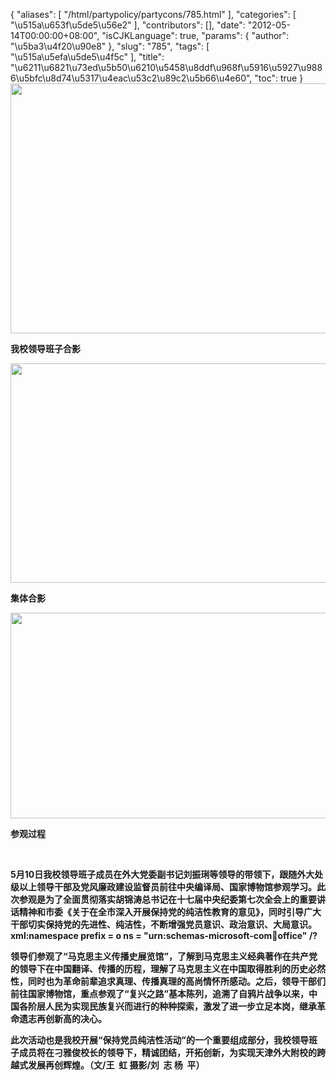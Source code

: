 {
    "aliases": [
        "/html/partypolicy/partycons/785.html"
    ],
    "categories": [
        "\u515a\u653f\u5de5\u56e2"
    ],
    "contributors": [],
    "date": "2012-05-14T00:00:00+08:00",
    "isCJKLanguage": true,
    "params": {
        "author": "\u5ba3\u4f20\u90e8"
    },
    "slug": "785",
    "tags": [
        "\u515a\u5efa\u5de5\u4f5c"
    ],
    "title": "\u6211\u6821\u73ed\u5b50\u6210\u5458\u8ddf\u968f\u5916\u5927\u9886\u5bfc\u8d74\u5317\u4eac\u53c2\u89c2\u5b66\u4e60",
    "toc": true
}
**<img
    src="https://cdn.tfls.online/mirror/full/b09194ad8a89eb40eb65842024e7d048a5d8e2f8.jpg"
    style="display:block;margin-left:auto;margin-right:auto;"
    decoding="async"
    fetchpriority="auto"
    loading="lazy"
    height="400"
    width="600"
/>**

**我校领导班子合影**

**<img
    src="https://cdn.tfls.online/mirror/full/8e2f7f2d6792cc433d12869b5ba404a57593bef5.jpg"
    style="display:block;margin-left:auto;margin-right:auto;"
    decoding="async"
    fetchpriority="auto"
    loading="lazy"
    height="351"
    width="566"
/>**

**集体合影**

**<img
    src="https://cdn.tfls.online/mirror/full/22875cf4f9a360370e6d34405dc6c28e41b65a7a.jpg"
    style="display:block;margin-left:auto;margin-right:auto;"
    decoding="async"
    fetchpriority="auto"
    loading="lazy"
    height="329"
    width="566"
/>**

**参观过程**

 

**5月10日我校领导班子成员在外大党委副书记刘振琍等领导的带领下，跟随外大处级以上领导干部及党风廉政建设监督员前往中央编译局、国家博物馆参观学习。此次参观是为了全面贯彻落实胡锦涛总书记在十七届中央纪委第七次全会上的重要讲话精神和市委《关于在全市深入开展保持党的纯洁性教育的意见》，同时引导广大干部切实保持党的先进性、纯洁性，不断增强党员意识、政治意识、大局意识。xml:namespace prefix = o ns = "urn:schemas-microsoft-com:office:office" /?**

**领导们参观了“马克思主义传播史展览馆”，了解到马克思主义经典著作在共产党的领导下在中国翻译、传播的历程，理解了马克思主义在中国取得胜利的历史必然性，同时也为革命前辈追求真理、传播真理的高尚情怀所感动。之后，领导干部们前往国家博物馆，重点参观了“复兴之路”基本陈列，追溯了自鸦片战争以来，中国各阶层人民为实现民族复兴而进行的种种探索，激发了进一步立足本岗，继承革命遗志再创新高的决心。**

**此次活动也是我校开展“保持党员纯洁性活动”的一个重要组成部分，我校领导班子成员将在刁雅俊校长的领导下，精诚团结，开拓创新，为实现天津外大附校的跨越式发展再创辉煌。（文/王  虹 摄影/刘  志 杨  平）**


